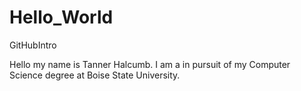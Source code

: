 # Hello_World
GitHubIntro

Hello my name is Tanner Halcumb. I am a in pursuit of my Computer Science degree at Boise State University.
